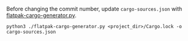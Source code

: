 Before changing the commit number, update `cargo-sources.json` with [flatpak-cargo-generator.py](https://github.com/flatpak/flatpak-builder-tools/tree/master/cargo).
```shell
python3 ./flatpak-cargo-generator.py <project_dir>/Cargo.lock -o cargo-sources.json
```